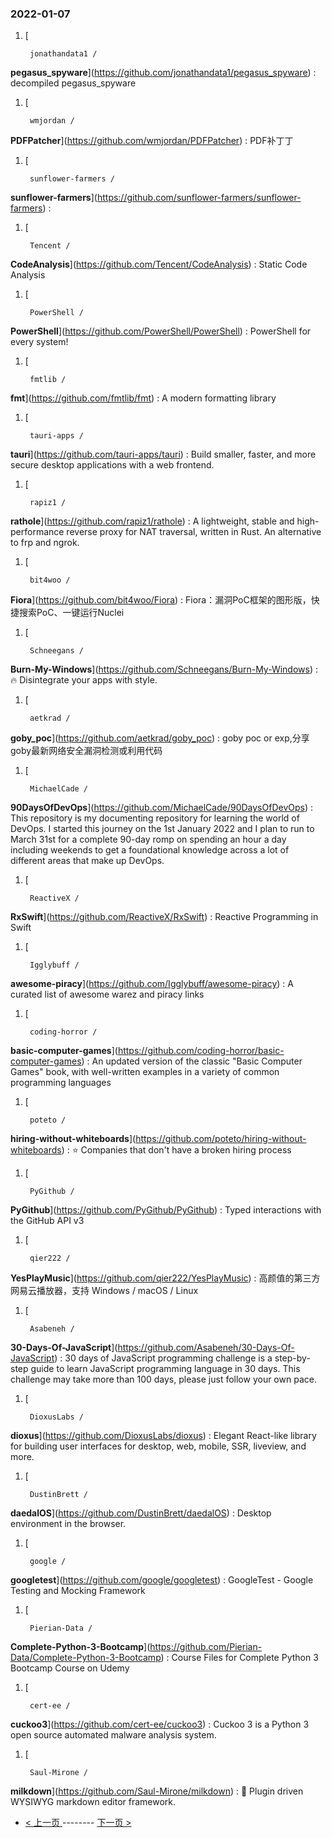 ### 2022-01-07 
1. [
    

        jonathandata1 /
**pegasus_spyware**](https://github.com/jonathandata1/pegasus_spyware) : decompiled pegasus_spyware
1. [
    

        wmjordan /
**PDFPatcher**](https://github.com/wmjordan/PDFPatcher) : PDF补丁丁
1. [
    

        sunflower-farmers /
**sunflower-farmers**](https://github.com/sunflower-farmers/sunflower-farmers) : 
1. [
    

        Tencent /
**CodeAnalysis**](https://github.com/Tencent/CodeAnalysis) : Static Code Analysis
1. [
    

        PowerShell /
**PowerShell**](https://github.com/PowerShell/PowerShell) : PowerShell for every system!
1. [
    

        fmtlib /
**fmt**](https://github.com/fmtlib/fmt) : A modern formatting library
1. [
    

        tauri-apps /
**tauri**](https://github.com/tauri-apps/tauri) : Build smaller, faster, and more secure desktop applications with a web frontend.
1. [
    

        rapiz1 /
**rathole**](https://github.com/rapiz1/rathole) : A lightweight, stable and high-performance reverse proxy for NAT traversal, written in Rust. An alternative to frp and ngrok.
1. [
    

        bit4woo /
**Fiora**](https://github.com/bit4woo/Fiora) : Fiora：漏洞PoC框架的图形版，快捷搜索PoC、一键运行Nuclei
1. [
    

        Schneegans /
**Burn-My-Windows**](https://github.com/Schneegans/Burn-My-Windows) : 🔥 Disintegrate your apps with style.
1. [
    

        aetkrad /
**goby_poc**](https://github.com/aetkrad/goby_poc) : goby poc or exp,分享goby最新网络安全漏洞检测或利用代码
1. [
    

        MichaelCade /
**90DaysOfDevOps**](https://github.com/MichaelCade/90DaysOfDevOps) : This repository is my documenting repository for learning the world of DevOps. I started this journey on the 1st January 2022 and I plan to run to March 31st for a complete 90-day romp on spending an hour a day including weekends to get a foundational knowledge across a lot of different areas that make up DevOps.
1. [
    

        ReactiveX /
**RxSwift**](https://github.com/ReactiveX/RxSwift) : Reactive Programming in Swift
1. [
    

        Igglybuff /
**awesome-piracy**](https://github.com/Igglybuff/awesome-piracy) : A curated list of awesome warez and piracy links
1. [
    

        coding-horror /
**basic-computer-games**](https://github.com/coding-horror/basic-computer-games) : An updated version of the classic "Basic Computer Games" book, with well-written examples in a variety of common programming languages
1. [
    

        poteto /
**hiring-without-whiteboards**](https://github.com/poteto/hiring-without-whiteboards) : ⭐️ Companies that don't have a broken hiring process
1. [
    

        PyGithub /
**PyGithub**](https://github.com/PyGithub/PyGithub) : Typed interactions with the GitHub API v3
1. [
    

        qier222 /
**YesPlayMusic**](https://github.com/qier222/YesPlayMusic) : 高颜值的第三方网易云播放器，支持 Windows / macOS / Linux
1. [
    

        Asabeneh /
**30-Days-Of-JavaScript**](https://github.com/Asabeneh/30-Days-Of-JavaScript) : 30 days of JavaScript programming challenge is a step-by-step guide to learn JavaScript programming language in 30 days. This challenge may take more than 100 days, please just follow your own pace.
1. [
    

        DioxusLabs /
**dioxus**](https://github.com/DioxusLabs/dioxus) : Elegant React-like library for building user interfaces for desktop, web, mobile, SSR, liveview, and more.
1. [
    

        DustinBrett /
**daedalOS**](https://github.com/DustinBrett/daedalOS) : Desktop environment in the browser.
1. [
    

        google /
**googletest**](https://github.com/google/googletest) : GoogleTest - Google Testing and Mocking Framework
1. [
    

        Pierian-Data /
**Complete-Python-3-Bootcamp**](https://github.com/Pierian-Data/Complete-Python-3-Bootcamp) : Course Files for Complete Python 3 Bootcamp Course on Udemy
1. [
    

        cert-ee /
**cuckoo3**](https://github.com/cert-ee/cuckoo3) : Cuckoo 3 is a Python 3 open source automated malware analysis system.
1. [
    

        Saul-Mirone /
**milkdown**](https://github.com/Saul-Mirone/milkdown) : 🍼 Plugin driven WYSIWYG markdown editor framework. 

- [ < 上一页 ](https://github.com/able8/github-trending-daily-record/blob/master/2022-01-06.md) -------- [ 下一页 > ](https://github.com/able8/github-trending-daily-record/blob/master/2022-01-08.md)